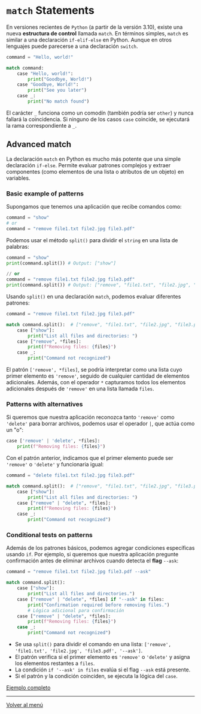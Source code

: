 # `match` Statements

En versiones recientes de `Python` (a partir de la versión 3.10), existe una nueva **estructura de control** llamada `match`. En términos simples, `match` es similar a una declaración `if-elif-else` en Python. Aunque en otros lenguajes puede parecerse a una declaración `switch`.

```python
command = "Hello, world!"

match command:
    case "Hello, world!":
        print("Goodbye, World!")
    case "Goodbye, World!":
        print("See you later")
    case _:
        print("No match found")
```

El carácter `_` funciona como un comodín (también podría ser `other`) y nunca fallará la coincidencia. Si ninguno de los casos `case` coincide, se ejecutará la rama correspondiente a `_`.

## Advanced match

La declaración `match` en Python es mucho más potente que una simple declaración `if-else`. Permite evaluar patrones complejos y extraer componentes (como elementos de una lista o atributos de un objeto) en variables.

### Basic example of patterns

Supongamos que tenemos una aplicación que recibe comandos como:

```python
command = "show"
# or
command = "remove file1.txt file2.jpg file3.pdf"
```

Podemos usar el método `split()` para dividir el `string` en una lista de palabras:

```python
command = "show"
print(command.split()) # Output: ["show"]

// or
command = "remove file1.txt file2.jpg file3.pdf"
print(command.split()) # Output: ["remove", "file1.txt", "file2.jpg", "file3.pdf"]
```

Usando `split()` en una declaración `match`, podemos evaluar diferentes patrones:

```python
command = "remove file1.txt file2.jpg file3.pdf"

match command.split():  # ["remove", "file1.txt", "file2.jpg", "file3.pdf"]
    case ["show"]:
        print("List all files and directories: ")
    case ["remove", *files]:
        print(f"Removing files: {files}")
    case _:
        print("Command not recognized")
```

El patrón `['remove', *files]`, se podría interpretar como una lista cuyo primer elemento es `'remove'`, seguido de cualquier cantidad de elementos adicionales. Además, con el operador `*` capturamos todos los elementos adicionales después de `'remove'` en una lista llamada `files`.

### Patterns with alternatives

Si queremos que nuestra aplicación reconozca tanto `'remove'` como `'delete'` para borrar archivos, podemos usar el operador `|`, que actúa como un "o":

```python
case ['remove' | 'delete', *files]:
	print(f"Removing files: {files}")
```

Con el patrón anterior, indicamos que el primer elemento puede ser `'remove'` o `'delete'` y funcionaria igual:

```python
command = "delete file1.txt file2.jpg file3.pdf"

match command.split():  # ["remove", "file1.txt", "file2.jpg", "file3.pdf"]
    case ["show"]:
        print("List all files and directories: ")
    case ["remove" | "delete", *files]:
        print(f"Removing files: {files}")
    case _:
        print("Command not recognized")
```

### Conditional tests on patterns

Además de los patrones básicos, podemos agregar condiciones específicas usando `if`. Por ejemplo, si queremos que nuestra aplicación pregunte confirmación antes de eliminar archivos cuando detecta el **flag** `--ask`:

```python
command = "remove file1.txt file2.jpg file3.pdf --ask"

match command.split():
	case ["show"]:
		print("List all files and directories.")
	case ["remove" | "delete", *files] if "--ask" in files:
		print("Confirmation required before removing files.")
		# Lógica adicional para confirmación
	case ["remove" | "delete", *files]:
		print(f"Removing files: {files}")
	case _:
		print("Command not recognized")
```

- Se usa `split()` para dividir el comando en una lista: `['remove', 'file1.txt', 'file2.jpg', 'file3.pdf', '--ask']`.
- El patrón verifica si el primer elemento es `'remove'` o `'delete'` y asigna los elementos restantes a `files`.
- La condición `if '--ask' in files` evalúa si el flag `--ask` está presente.
- Si el patrón y la condición coinciden, se ejecuta la lógica del `case`.

[Ejemplo completo](./xx-example-codes/0.6.3-match-statement.py)

---

[Volver al menú](./0.0-Learn-the-basics.md)
